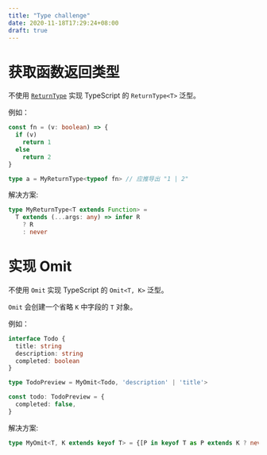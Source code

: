 ```yaml
---
title: "Type challenge"
date: 2020-11-18T17:29:24+08:00
draft: true
---
```


# 获取函数返回类型 

不使用 [`ReturnType`](https://www.typescriptlang.org/docs/handbook/utility-types.html#returntypetype) 实现 TypeScript 的 `ReturnType<T>` 泛型。

例如：

```ts
const fn = (v: boolean) => {
  if (v)
    return 1
  else
    return 2
}

type a = MyReturnType<typeof fn> // 应推导出 "1 | 2"
```

解决方案:

```ts
type MyReturnType<T extends Function> =
  T extends (...args: any) => infer R
    ? R
    : never
```

# 实现 Omit 

不使用 `Omit` 实现 TypeScript 的 `Omit<T, K>` 泛型。

`Omit` 会创建一个省略 `K` 中字段的 `T` 对象。

例如：

```ts
interface Todo {
  title: string
  description: string
  completed: boolean
}

type TodoPreview = MyOmit<Todo, 'description' | 'title'>

const todo: TodoPreview = {
  completed: false,
}
```

解决方案:

```ts
type MyOmit<T, K extends keyof T> = {[P in keyof T as P extends K ? never: P] :T[P]}
```